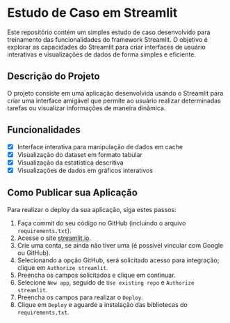 # Estudo de Caso em Streamlit

Este repositório contém um simples estudo de caso desenvolvido para treinamento das funcionalidades do framework Streamlit. O objetivo é explorar as capacidades do Streamlit para criar interfaces de usuário interativas e visualizações de dados de forma simples e eficiente.

## Descrição do Projeto

O projeto consiste em uma aplicação desenvolvida usando o Streamlit para criar uma interface amigável que permite ao usuário realizar determinadas tarefas ou visualizar informações de maneira dinâmica.

## Funcionalidades

- [x] Interface interativa para manipulação de dados em cache
- [x] Visualização do dataset em formato tabular
- [x] Visualização da estatística descritiva
- [x] Visualizações de dados em gráficos interativos

## Como Publicar sua Aplicação

Para realizar o deploy da sua aplicação, siga estes passos:

1. Faça commit do seu código no GitHub (incluindo o arquivo `requirements.txt`).
2. Acesse o site [streamlit.io](https://streamlit.io/).
3. Crie uma conta, se ainda não tiver uma (é possível vincular com Google ou GitHub).
4. Selecionando a opção GitHub, será solicitado acesso para integração; clique em `Authorize streamlit`.
5. Preencha os campos solicitados e clique em continuar.
6. Selecione `New app`, seguido de `Use existing repo` e `Authorize streamlit`.
7. Preencha os campos para realizar o `Deploy`.
8. Clique em `Deploy` e aguarde a instalação das bibliotecas do `requirements.txt`.
